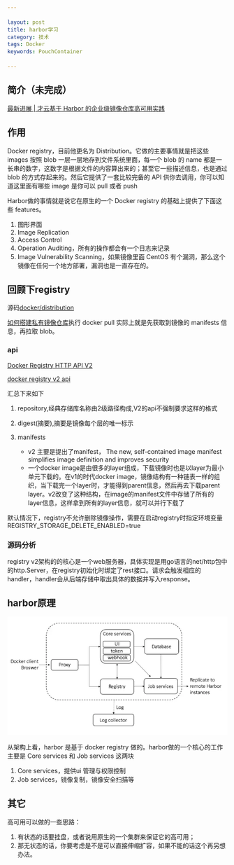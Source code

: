 ```yaml
---

layout: post
title: harbor学习
category: 技术
tags: Docker
keywords: PouchContainer

---
```



## 简介（未完成）

[最新进展 | 才云基于 Harbor 的企业级镜像仓库高可用实践](http://www.10tiao.com/html/562/201803/2650094752/1.html)

## 作用

Docker registry，目前他更名为 Distribution。它做的主要事情就是把这些 images 按照 blob 一层一层地存到文件系统里面，每一个 blob 的 name 都是一长串的数字，这数字是根据文件的内容算出来的；甚至它一些描述信息，也是通过 blob 的方式存起来的。然后它提供了一套比较完备的 API 供你去调用，你可以知道这里面有哪些 image 是你可以 pull 或者 push

Harbor做的事情就是说它在原生的一个 Docker registry 的基础上提供了下面这些 features。

1. 图形界面
2. Image Replication
3. Access Control
4. Operation Auditing，所有的操作都会有一个日志来记录
5. Image Vulnerability Scanning，如果镜像里面 CentOS 有个漏洞，那么这个镜像在任何一个地方部署，漏洞也是一直存在的。

## 回顾下registry

源码[docker/distribution](https://github.com/docker/distribution)

[如何搭建私有镜像仓库](https://cloud.tencent.com/document/product/457/9114)执行 docker pull 实际上就是先获取到镜像的 manifests 信息，再拉取 blob。

### api

[Docker Registry HTTP API V2](https://docs.docker.com/registry/spec/api/)

[docker registry v2 api](https://www.jianshu.com/p/6a7b80122602)

汇总下来如下

1. repository,经典存储库名称由2级路径构成,V2的api不强制要求这样的格式
2. digest(摘要),摘要是镜像每个层的唯一标示
3. manifests

	* v2 主要是提出了manifest， The new, self-contained image manifest simplifies image definition and improves security
	* 一个docker image是由很多的layer组成，下载镜像时也是以layer为最小单元下载的。在v1的时代docker image，镜像结构有一种链表一样的组织，当下载完一个layer时，才能得到parent信息，然后再去下载parent layer。v2改变了这种结构，在image的manifest文件中存储了所有的layer信息，这样拿到所有的layer信息，就可以并行下载了

默认情况下，registry不允许删除镜像操作，需要在启动registry时指定环境变量REGISTRY_STORAGE_DELETE_ENABLED=true

### 源码分析

registry v2架构的的核心是一个web服务器，具体实现是用go语言的net/http包中的http.Server，在registry初始化时绑定了rest接口。请求会触发相应的handler，handler会从后端存储中取出具体的数据并写入response。

## harbor原理

![](/public/upload/docker/harbor_1.png)

从架构上看，harbor 是基于 docker registry 做的。harbor做的一个核心的工作主要是 Core services 和 Job services 这两块

1. Core services，提供ui 管理与权限控制
2. Job services，镜像复制，镜像安全扫描等


## 其它

高可用可以做的一些思路：

1. 有状态的话要挂盘，或者说用原生的一个集群来保证它的高可用；
2. 那无状态的话，你要考虑是不是可以直接伸缩扩容，如果不能的话这个再另想办法。